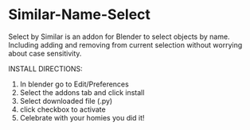 # Similar-Name-Select
Select by Similar is an addon for Blender to select objects by name. 
Including adding and removing from current selection without worrying about case sensitivity.

INSTALL DIRECTIONS:

1. In blender go to Edit/Preferences
2. Select the addons tab and click install
3. Select downloaded file (.py)
4. click checkbox to activate
6. Celebrate with your homies you did it!
